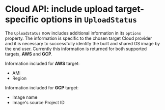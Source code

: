 # Cloud API: include upload target-specific options in `UploadStatus`

The `UploadStatus` now includes additional information in its `options` property.
The information is specific to the chosen target Cloud provider and it is necessary
to successfully identify the built and shared OS image by the end user. Currently
this information is returned for both supported targets, **AWS** and **GCP**.

Information included for **AWS** target:

- AMI
- Region

Information included for **GCP** target:

- Image name
- Image's source Project ID
